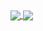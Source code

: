 <a href="https://github.com/elahyani?tab=repositories">
  <img align="center" src="https://github-readme-stats.vercel.app/api/top-langs/?username=elahyani&theme=algolia"/>
</a>

<a href="https://github.com/elahyani?tab=repositories">
 <img align="center" src="https://github-readme-stats.vercel.app/api?username=elahyani&line_height=40&show_icons=true&theme=algolia">
</a>
<!--[![42 Profile Card](https://1337-readme.vercel.app/api/profile?cursus=42cursus&dark=true&login=elahyani)](https://github.com/mohouyizme/1337-readme)-->
<!--
**elahyani/elahyani** is a ✨ _special_ ✨ repository because its `README.md` (this file) appears on your GitHub profile.

Here are some ideas to get you started:

- 🔭 I’m currently working on ...
- 🌱 I’m currently learning ...
- 👯 I’m looking to collaborate on ...
- 🤔 I’m looking for help with ...
- 💬 Ask me about ...
- 📫 How to reach me: ...
- 😄 Pronouns: ...
- ⚡ Fun fact: ...
-->


